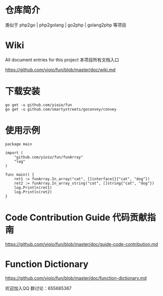 # 仓库简介 #
类似于 php2go | php2golang | go2php | golang2php 等项目

# Wiki #
All document entries for this project 本项目所有文档入口

https://github.com/yioio/fun/blob/master/doc/wiki.md

# 下载安装 #
    go get -u github.com/yioio/fun
    go get -u github.com/smartystreets/goconvey/convey 



# 使用示例 #

    package main

    import (
        "github.com/yioio/fun/funArray"
        "log"
    )

    func main() {
        ret1 := funArray.In_array("cat", []interface{}{"cat", "dog"})
        ret2 := funArray.In_array_string("cat", []string{"cat", "dog"})
        log.Println(ret1)
        log.Println(ret2) 
    }

# Code Contribution Guide 代码贡献指南 #
https://github.com/yioio/fun/blob/master/doc/guide-code-contribution.md

# Function Dictionary #
https://github.com/yioio/fun/blob/master/doc/function-dictionary.md

欢迎加入QQ 群讨论：655685367